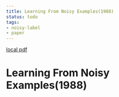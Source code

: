 ```yaml
---
title: Learning From Noisy Examples(1988)
status: todo
tags:
- noisy-label
- paper
---
```


[local pdf](../../../pdfs/1988-Learning%20From%20Noisy%20Examples.pdf)

# Learning From Noisy Examples(1988)
